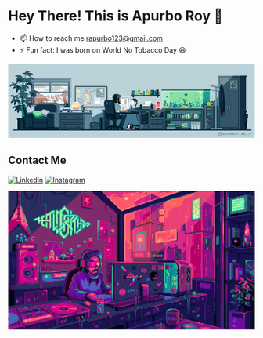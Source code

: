 # Hey There! This is Apurbo Roy 👋

- 📫 How to reach me rapurbo123@gmail.com
- ⚡ Fun fact: I was born on World No Tobacco Day 😆

<img src="./media/github-profile-coding-gif.gif" width="1000px">

## Contact Me

<a href="https://www.linkedin.com/in/apurbo-roy-68062532b" target="blank"><img align="center" src="https://raw.githubusercontent.com/rahuldkjain/github-profile-readme-generator/master/src/images/icons/Social/linked-in-alt.svg" alt="Linkedin" height="45" width="60" /></a>
<a href="https://instagram.com/apurboroy33" target="blank"><img align="center" src="https://raw.githubusercontent.com/rahuldkjain/github-profile-readme-generator/master/src/images/icons/Social/instagram.svg" alt="Instagram" height="45" width="60" /></a>

<img src="./media/github-profile-gif-2.gif" width="1000px">

<!---
ApurboRoyGit/ApurboRoyGit is a ✨ special ✨ repository because its `README.md` (this file) appears on your GitHub profile.
You can click the Preview link to take a look at your changes.
--->
